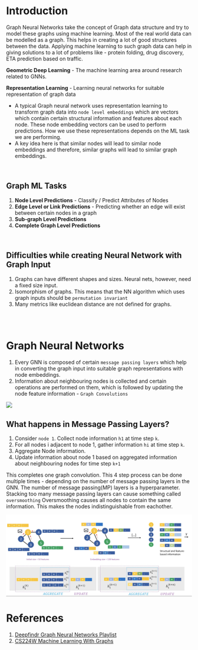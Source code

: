 # Introduction

Graph Neural Networks take the concept of Graph data structure and try to model these graphs using machine learning. Most of the real world data can be modelled as a graph. This helps in creating a lot of good structures between the data. Applying machine learning to such graph data can help in giving solutions to a lot of problems like - protein folding, drug discovery, ETA prediction based on traffic.

**Geometric Deep Learning** - The machine learning area around research related to GNNs.

**Representation Learning** - Learning neural networks for suitable representation of graph data

* A typical Graph neural network uses representation learning to transform graph data into `node level embeddings` which are vectors which contain certain structural information and features about each node. These node embedding vectors can be used to perform predictions. How we use these representations depends on the ML task we are performing.
* A key idea here is that similar nodes will lead to similar node embeddings and therefore, similar graphs will lead to similar graph embeddings.

<br>

## Graph ML Tasks
1. **Node Level Predictions** - Classify / Predict Attributes of Nodes
2. **Edge Level or Link Predictions** - Predicting whether an edge will exist between certain nodes in a graph
3. **Sub-graph Level Predictions**
4. **Complete Graph Level Predictions**

<br>

## Difficulties while creating Neural Network with Graph Input
1. Graphs can have different shapes and sizes. Neural nets, however,  need a fixed size input. 
2. Isomorphism of graphs. This means that the NN algorithm which uses graph inputs should be `permutation invariant`
3. Many metrics like euclidean distance are not defined for graphs.

<br>
<br>

# Graph Neural Networks

1. Every GNN is composed of certain `message passing layers` which help in converting the graph input into suitable graph representations with node embeddings.
2. Information about neighbouring nodes is collected and certain operations are performed on them, which is followed by updating the node feature information - `Graph Convolutions`

<img src="https://miro.medium.com/max/1838/1*0rj1Pxlzyqkg_rrZiyRDNw.png">

## What happens in Message Passing Layers?

1. Consider `node 1`. Collect node information `h1` at time step `k`.
2. For all nodes i adjacent to node 1, gather information `hi` at time step `k`.
3. Aggregate Node information.
4. Update information about node 1 based on aggregated information about neighbouring nodes for time step `k+1`

This completes one graph convolution. This 4 step process can be done multiple times - depending on the number of message passing layers in the GNN.
The number of message passing(MP) layers is a hyperparameter. Stacking too many message passing layers can cause something called `oversmoothing`
Oversmoothing causes all nodes to contain the same information. This makes the nodes indistinguishable from eachother.

<img src="https://github.com/tejaspradhan/Graph-Neural-Networks/blob/main/images/graph-conv.png">
         

# References 
1. [Deepfindr Graph Neural Networks Playlist](https://youtube.com/playlist?list=PLV8yxwGOxvvoNkzPfCx2i8an--Tkt7O8Z)
2. [CS224W Machine Learning With Graphs](https://youtube.com/playlist?list=PLoROMvodv4rPLKxIpqhjhPgdQy7imNkDn)
